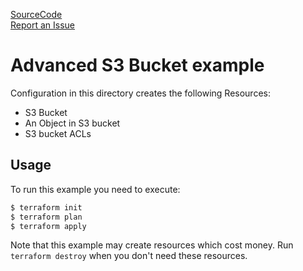 [SourceCode](https://github.com/nclouds/terraform-aws-s3-bucket/tree/v0.2.2/examples/advanced)   
[Report an Issue](https://github.com/nclouds/terraform-aws-s3-bucket/issues)

# Advanced S3 Bucket example

Configuration in this directory creates the following Resources:
- S3 Bucket
- An Object in S3 bucket
- S3 bucket ACLs

## Usage

To run this example you need to execute:

```bash
$ terraform init
$ terraform plan
$ terraform apply
```

Note that this example may create resources which cost money. Run `terraform destroy` when you don't need these resources.
